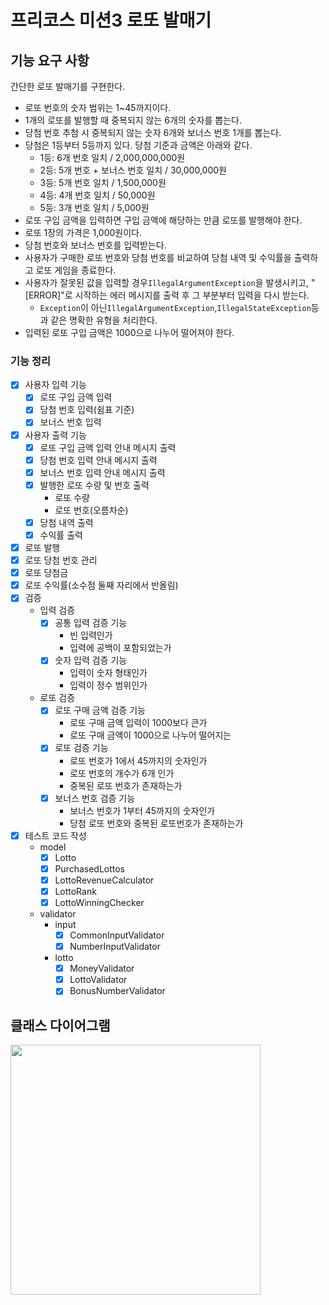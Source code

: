 # **프리코스 미션3 로또 발매기**

## **기능 요구 사항**

간단한 로또 발매기를 구현한다.

- 로또 번호의 숫자 범위는 1~45까지이다.
- 1개의 로또를 발행할 때 중복되지 않는 6개의 숫자를 뽑는다.
- 당첨 번호 추첨 시 중복되지 않는 숫자 6개와 보너스 번호 1개를 뽑는다.
- 당첨은 1등부터 5등까지 있다. 당첨 기준과 금액은 아래와 같다.
    - 1등: 6개 번호 일치 / 2,000,000,000원
    - 2등: 5개 번호 + 보너스 번호 일치 / 30,000,000원
    - 3등: 5개 번호 일치 / 1,500,000원
    - 4등: 4개 번호 일치 / 50,000원
    - 5등: 3개 번호 일치 / 5,000원
- 로또 구입 금액을 입력하면 구입 금액에 해당하는 만큼 로또를 발행해야 한다.
- 로또 1장의 가격은 1,000원이다.
- 당첨 번호와 보너스 번호를 입력받는다.
- 사용자가 구매한 로또 번호와 당첨 번호를 비교하여 당첨 내역 및 수익률을 출력하고 로또 게임을 종료한다.
- 사용자가 잘못된 값을 입력할 경우`IllegalArgumentException`을 발생시키고, "[ERROR]"로 시작하는 에러 메시지를 출력 후 그 부분부터 입력을 다시 받는다.
    - `Exception`이 아닌`IllegalArgumentException`,`IllegalStateException`등과 같은 명확한 유형을 처리한다.
- 입력된 로또 구입 금액은 1000으로 나누어 떨어져야 한다.

### **기능 정리**

- [x]  사용자 입력 기능
    - [x]  로또 구입 금액 입력
    - [x]  당첨 번호 입력(쉼표 기준)
    - [x]  보너스 번호 입력
- [x]  사용자 출력 기능
    - [x]  로또 구입 금액 입력 안내 메시지 출력
    - [x]  당첨 번호 입력 안내 메시지 출력
    - [x]  보너스 번호 입력 안내 메시지 출력
    - [x]  발행한 로또 수량 및 번호 출력
        - 로또 수량
        - 로또 번호(오름차순)
    - [x]  당첨 내역 출력
    - [x]  수익률 출력
- [x]  로또 발행
- [x]  로또 당첨 번호 관리
- [x]  로또 당첨금
- [x]  로또 수익률(소수점 둘째 자리에서 반올림)
- [x]  검증
    - 입력 검증
        - [x]  공통 입력 검증 기능
            - 빈 입력인가
            - 입력에 공백이 포함되었는가
        - [x]  숫자 입력 검증 기능
            - 입력이 숫자 형태인가
            - 입력이 정수 범위인가
    - 로또 검증
        - [x]  로또 구매 금액 검증 기능
            - 로또 구매 금액 입력이 1000보다 큰가
            - 로또 구매 금액이 1000으로 나누어 떨어지는
        - [x]  로또 검증 기능
            - 로또 번호가 1에서 45까지의 숫자인가
            - 로또 번호의 개수가 6개 인가
            - 중복된 로또 번호가 존재하는가
        - [x]  보너스 번호 검증 기능
            - 보너스 번호가 1부터 45까지의 숫자인가
            - 당첨 로또 번호와 중복된 로또번호가 존재하는가
- [x]  테스트 코드 작성
    - model
        - [x]  Lotto
        - [x]  PurchasedLottos
        - [x]  LottoRevenueCalculator
        - [x]  LottoRank
        - [x]  LottoWinningChecker
    - validator
        - input
            - [x]  CommonInputValidator
            - [x]  NumberInputValidator
        - lotto
            - [x]  MoneyValidator
            - [x]  LottoValidator
            - [x]  BonusNumberValidator

## 클래스 다이어그램
<img src="https://github.com/eraser502/java-lotto-7/blob/eraser502/images/lotto_diagram.png" width="400px">
